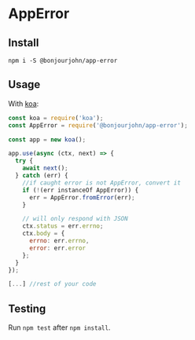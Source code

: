 # AppError

## Install

`npm i -S @bonjourjohn/app-error`

## Usage

With [koa](http://koajs.com/):

```javascript
const koa = require('koa');
const AppError = require('@bonjourjohn/app-error');

const app = new koa();

app.use(async (ctx, next) => {
  try {
    await next();
  } catch (err) {
    //if caught error is not AppError, convert it
    if (!(err instanceOf AppError)) {
      err = AppError.fromError(err);
    }

    // will only respond with JSON
    ctx.status = err.errno;
    ctx.body = {
      errno: err.errno,
      error: err.error
    };
  }
});

[...] //rest of your code
```

## Testing

Run `npm test` after `npm install`.
